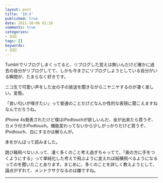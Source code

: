 ```yaml
---
layout: post
title: '10.5'
published: true
date: 2011-10-06 01:26
comments: true
categories:
- 日記
tags: []
keywords:
- 日記
---
```

Tumblrでリブログしまくってると、リブログした覚えは無いんだけど確かに過去の自分がリブログしてて、しかも今まさにリブログしようとしている自分がいる瞬間が、たまらなく好きです。

ニコ生で可愛い声をした女の子の放送を聞きながらニヤニヤするのが凄く楽しい。変態。

「良い匂いが嗅ぎたい」って普通のことだけどなんか性的な表現に聞こえますねなんでだろうね。

iPhone 4s発表されたけど僕はiPodtouchが欲しいんだ、金が出来たら買うぞ、カメラ付きiPodtouch。機能変わってないから少しがっかりだけど買うぞ、iPodtouch、白にするかは解らんが。

本をがんばって読みました。

跳び箱飛べない人って、凄く多くのこと考え過ぎちゃってて、「奥の方に手をつくようにする」って単純化した考えで飛ぶように変えれば結構飛べるようになるってのを聞いたことあります。まじめに、多くのことを詳しく教えようとして、論点がずれて、メンドクサクなるのは嫌ですね。

---

